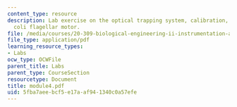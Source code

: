 ```yaml
---
content_type: resource
description: Lab exercise on the optical trapping system, calibration, and the E.
  coli flagellar motor.
file: /media/courses/20-309-biological-engineering-ii-instrumentation-and-measurement-fall-2006/5fba7aeebcf5e17aaf941340c0a57efe_module4.pdf
file_type: application/pdf
learning_resource_types:
- Labs
ocw_type: OCWFile
parent_title: Labs
parent_type: CourseSection
resourcetype: Document
title: module4.pdf
uid: 5fba7aee-bcf5-e17a-af94-1340c0a57efe
---
```

